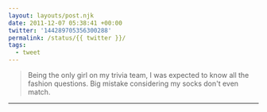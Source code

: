 ```yaml
---
layout: layouts/post.njk
date: 2011-12-07 05:38:41 +00:00
twitter: '144289705356300288'
permalink: /status/{{ twitter }}/
tags: 
  - tweet
---
```


> Being the only girl on my trivia team, I was expected to know all the fashion questions. Big mistake considering my socks don't even match.

---

